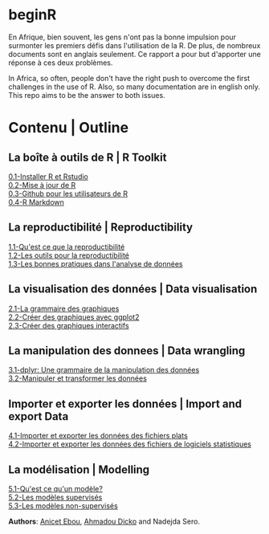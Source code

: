 # beginR
En Afrique, bien souvent, les gens n'ont pas la bonne impulsion pour surmonter les premiers défis dans l'utilisation de la R. De plus, de nombreux documents sont en anglais seulement. Ce rapport a pour but d'apporter une réponse à ces deux problèmes.

In Africa, so often, people don't have the right push to overcome the first challenges in the use of R. Also, so many documentation are in english only. This repo aims to be the answer to both issues.

# Contenu | Outline

  ## La boîte à outils de R | R Toolkit
  
  [0.1-Installer R et Rstudio]()  
  [0.2-Mise à jour de R]()  
  [0.3-Github pour les utilisateurs de R]()  
  [0.4-R Markdown]()  
  
  ## La reproductibilité | Reproductibility
  
  [1.1-Qu'est ce que la reproductibilité]()  
  [1.2-Les outils pour la reproductibilité]()  
  [1.3-Les bonnes pratiques dans l'analyse de données]()  
  
  ## La visualisation des données | Data visualisation
  
  [2.1-La grammaire des graphiques]()  
  [2.2-Créer des graphiques avec ggplot2]()  
  [2.3-Créer des graphiques interactifs]()  
  
  ## La manipulation des donnees | Data wrangling
  
  [3.1-dplyr: Une grammaire de la manipulation des données]()  
  [3.2-Manipuler et transformer les données]()  
  
  ## Importer et exporter les données | Import and export Data
  
  [4.1-Importer et exporter les données des fichiers plats]()  
  [4.2-Importer et exporter les données des fichiers de logiciels statistiques]()  
  
  ## La modélisation | Modelling
  
  [5.1-Qu'est ce qu'un modèle?]()  
  [5.2-Les modèles supervisés]()  
  [5.3-Les modèles non-supervisés]()  


**Authors**: [Anicet Ebou](https://github.com/Ebedthan), [Ahmadou Dicko](https://github.com/dickoa) and Nadejda Sero. 
